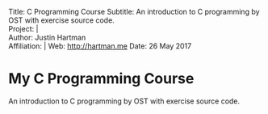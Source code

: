 Title:       C Programming Course
Subtitle:    An introduction to C programming by OST with exercise source code.  
Project:     |  
Author:      Justin Hartman  
Affiliation: |
Web:         http://hartman.me 
Date:        26 May 2017

# My C Programming Course

An introduction to C programming by OST with exercise source code.